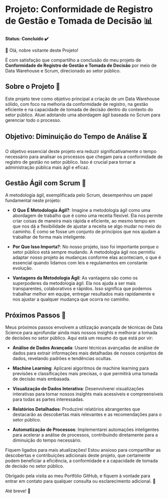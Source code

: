 # Projeto: Conformidade de Registro de Gestão e Tomada de Decisão 📊

**Status: Concluído ✔️**

👋 Olá, nobre vsitante deste Projeto!

É com satisfação que compartilho a conclusão do meu projeto de **Conformidade de Registro de Gestão e Tomada de Decisão** por meio de Data Warehouse e Scrum, direcionado ao setor público. 

## Sobre o Projeto 🚀

Este projeto teve como objetivo principal a criação de um Data Warehouse sólido, com foco na melhoria da conformidade de registro, na gestão eficiente e na capacidade de tomada de decisão dentro do contexto do setor público. Atuei adotando uma abordagem ágil baseada no Scrum para gerenciar todo o processo.

## Objetivo: Diminuição do Tempo de Análise ⏳

O objetivo essencial deste projeto era reduzir significativamente o tempo necessário para analisar os processos que chegam para a conformidade de registro de gestão no setor público. Isso é crucial para tornar a administração pública mais ágil e eficaz.

## Gestão Ágil com Scrum 🔄

A metodologia ágil, exemplificada pelo Scrum, desempenhou um papel fundamental neste projeto:

- **O Que É Metodologia Ágil?**: Imagine a metodologia ágil como uma abordagem de trabalho que é como uma receita flexível. Ela nos permite criar coisas de maneira mais rápida e eficiente, ao mesmo tempo em que nos dá a flexibilidade de ajustar a receita se algo mudar no meio do caminho. É como se fosse um conjunto de princípios que nos ajudam a trabalhar de forma mais inteligente.

- **Por Que Isso Importa?**: No nosso projeto, isso foi importante porque o setor público está sempre mudando. A metodologia ágil nos permitiu adaptar nosso projeto às mudanças conforme elas aconteciam, o que é essencial quando lidamos com leis e regulamentos em constante evolução.

- **Vantagens da Metodologia Ágil**: As vantagens são como os superpoderes da metodologia ágil. Ela nos ajuda a ser mais transparentes, colaborativos e rápidos. Isso significa que podemos trabalhar melhor em equipe, entregar resultados mais rapidamente e nos ajustar a qualquer mudança que ocorra no caminho.

## Próximos Passos 🚀

Meus próximos passos envolvem a utilização avançada de técnicas de Data Science para aprofundar ainda mais nossos insights e melhorar a tomada de decisões no setor público. Aqui está um resumo do que está por vir:

- **Análise de Dados Avançada**: Usarei técnicas avançadas de análise de dados para extrair informações mais detalhadas de nossos conjuntos de dados, revelando padrões e tendências ocultas.

- **Machine Learning**: Aplicarei algoritmos de machine learning para previsões e classificações mais precisas, o que permitirá uma tomada de decisão mais embasada.

- **Visualização de Dados Interativa**: Desenvolverei visualizações interativas para tornar nossos insights mais acessíveis e compreensíveis para todas as partes interessadas.

- **Relatórios Detalhados**: Produzirei relatórios abrangentes que destacarão as descobertas mais relevantes e as recomendações para o setor público.

- **Automatização de Processos**: Implementarei automações inteligentes para acelerar a análise de processos, contribuindo diretamente para a diminuição do tempo necessário.

Fiquem ligados para mais atualizações! Estou ansioso para compartilhar as descobertas e contribuições adicionais deste projeto, que certamente podem beneficiar a eficiência, a conformidade e a capacidade de tomada de decisão no setor público.

Obrigado pela visita ao meu Portfólio GitHub, e fiquem à vontade para entrar em contato para qualquer consulta ou esclarecimento adicional. 📩

Até breve! 👋
